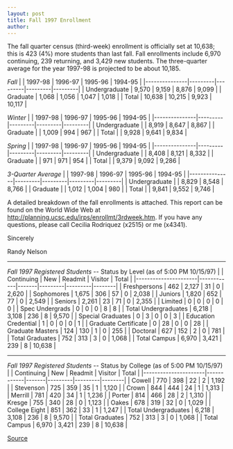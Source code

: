 ```yaml
---
layout: post
title: Fall 1997 Enrollment
author: 
---
```


The fall quarter census (third-week) enrollment is officially set at 10,638; this is 423 (4%) more students than last fall. Fall enrollments include 6,970 continuing, 239 returning, and 3,429 new students. The three-quarter average for the year 1997-98 is projected to be about 10,185.

_Fall_
|               | 1997-98 | 1996-97 | 1995-96 | 1994-95 |
|---------------|---------|---------|---------|---------|
| Undergraduate | 9,570   | 9,159   | 8,876   | 9,099   |
| Graduate      | 1,068   | 1,056   | 1,047   | 1,018   |
| Total         | 10,638  | 10,215  | 9,923   | 10,117  |

_Winter_
|               | 1997-98 | 1996-97 | 1995-96 | 1994-95 |
|---------------|---------|---------|---------|---------|
| Undergraduate |         | 8,919   | 8,647   | 8,867   |
| Graduate      |         | 1,009   | 994     | 967     |
| Total         |         | 9,928   | 9,641   | 9,834   |

_Spring_
|               | 1997-98 | 1996-97 | 1995-96 | 1994-95 |
|---------------|---------|---------|---------|---------|
| Undergraduate |         | 8,408   | 8,121   | 8,332   |
| Graduate      |         | 971     | 971     | 954     |
| Total         |         | 9,379   | 9,092   | 9,286   |

_3-Quarter Average_
|               | 1997-98 | 1996-97 | 1995-96 | 1994-95 |
|---------------|---------|---------|---------|---------|
| Undergraduate |         | 8,829   | 8,548   | 8,766   |
| Graduate      |         | 1,012   | 1,004   | 980     |
| Total         |         | 9,841   | 9,552   | 9,746   |

A detailed breakdown of the fall enrollments is attached. This report can be found on the World Wide Web at http://planning.ucsc.edu/irps/enrollmt/3rdweek.htm. If you have any questions, please call Cecilia Rodriquez (x2515) or me (x4341).

Sincerely

Randy Nelson

* * *

_Fall 1997 Registered Students_ -- Status by Level (as of 5:00 PM 10/15/97)
|                      | Continuing | New   | Readmit | Visitor | Total  |
|----------------------|------------|-------|---------|---------|--------|
| Freshpersons         | 462        | 2,127 | 31      | 0       | 2,620  |
| Sophomores           | 1,675      | 306   | 57      | 0       | 2,038  |
| Juniors              | 1,820      | 652   | 77      | 0       | 2,549  |
| Seniors              | 2,261      | 23    | 71      | 0       | 2,355  |
| Limited              | 0          | 0     | 0       | 0       | 0      |
| Spec Undergrads      | 0          | 0     | 0       | 8       | 8      |
| Total Undergraduates | 6,218      | 3,108 | 236     | 8       | 9,570  |
| Special Graduates    | 0          | 3     | 0       | 0       | 3      |
| Education Credential | 1          | 0     | 0       | 0       | 1      |
| Graduate Certificate | 0          | 28    | 0       | 0       | 28     |
| Graduate Masters     | 124        | 130   | 1       | 0       | 255    |
| Doctoral             | 627        | 152   | 2       | 0       | 781    |
| Total Graduates      | 752        | 313   | 3       | 0       | 1,068  |
| Total Campus         | 6,970      | 3,421 | 239     | 8       | 10,638 |

* * *

_Fall 1997 Registered Students_ -- Status by College (as of 5:00 PM 10/15/97)
|                      | Continuing | New   | Readmit | Visitor | Total  |
|----------------------|------------|-------|---------|---------|--------|
| Cowell               | 770        | 398   | 22      | 2       | 1,192  |
| Stevenson            | 725        | 359   | 35      | 1       | 1,120  |
| Crown                | 844        | 444   | 24      | 1       | 1,313  |
| Merrill              | 781        | 420   | 34      | 1       | 1,236  |
| Porter               | 814        | 466   | 28      | 2       | 1,310  |
| Kresge               | 755        | 340   | 28      | 0       | 1,123  |
| Oakes                | 678        | 319   | 32      | 0       | 1,029  |
| College Eight        | 851        | 362   | 33      | 1       | 1,247  |
| Total Undergraduates | 6,218      | 3,108 | 236     | 8       | 9,570  |
| Total Graduates      | 752        | 313   | 3       | 0       | 1,068  |
| Total Campus         | 6,970      | 3,421 | 239     | 8       | 10,638 |

[Source](http://planning.ucsc.edu/irps/enrollmt/3rdwk/fall97.htm "Permalink to January 31, 1995")
